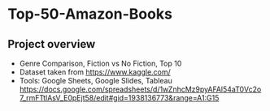 # Top-50-Amazon-Books

## Project overview
- Genre Comparison, Fiction vs No Fiction, Top 10
- Dataset taken from https://www.kaggle.com/ 
- Tools: Google Sheets, Google Slides, Tableau 
https://docs.google.com/spreadsheets/d/1wZnhcMz9pyAFAl54aT0Vc2o7_rmFTtlAsV_E0pEjt58/edit#gid=1938136773&range=A1:G15
